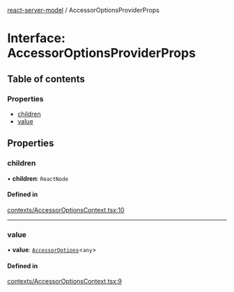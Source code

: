 [react-server-model](../README.md) / AccessorOptionsProviderProps

# Interface: AccessorOptionsProviderProps

## Table of contents

### Properties

- [children](AccessorOptionsProviderProps.md#children)
- [value](AccessorOptionsProviderProps.md#value)

## Properties

### children

• **children**: `ReactNode`

#### Defined in

[contexts/AccessorOptionsContext.tsx:10](https://github.com/jason89521/react-fetch/blob/f9fe784/src/lib/contexts/AccessorOptionsContext.tsx#L10)

___

### value

• **value**: [`AccessorOptions`](AccessorOptions.md)<`any`\>

#### Defined in

[contexts/AccessorOptionsContext.tsx:9](https://github.com/jason89521/react-fetch/blob/f9fe784/src/lib/contexts/AccessorOptionsContext.tsx#L9)
